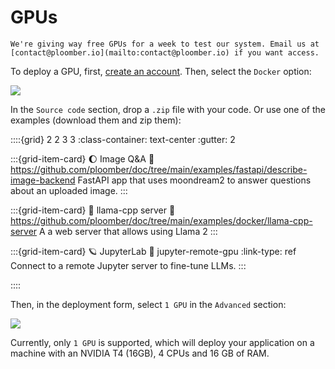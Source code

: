 # GPUs

```{note}
We're giving way free GPUs for a week to test our system. Email us at
[contact@ploomber.io](mailto:contact@ploomber.io) if you want access.
```

To deploy a GPU, first, [create an account](https://platform.ploomber.io/register?utm_source=gpu&utm_medium=documentation). Then, select the `Docker` option:

![](../static/docker.png)

In the `Source code` section, drop a `.zip` file with your code. Or use one of the examples (download them and zip them):

::::{grid} 2 2 3 3
:class-container: text-center
:gutter: 2

:::{grid-item-card} 🌔 Image Q&A
:link: https://github.com/ploomber/doc/tree/main/examples/fastapi/describe-image-backend
FastAPI app that uses moondream2 to answer questions about an uploaded image.
:::

:::{grid-item-card} 🦙 llama-cpp server
:link: https://github.com/ploomber/doc/tree/main/examples/docker/llama-cpp-server
A a web server that allows using Llama 2
:::

:::{grid-item-card} 🪐 JupyterLab
:link: jupyter-remote-gpu
:link-type: ref
Connect to a remote Jupyter server to fine-tune LLMs.
:::

::::


Then, in the deployment form, select `1 GPU` in the `Advanced` section:

![](../static/gpu/select-gpu.png)

Currently, only `1 GPU` is supported, which will deploy your application on a
machine with an NVIDIA T4 (16GB), 4 CPUs and 16 GB of RAM.

